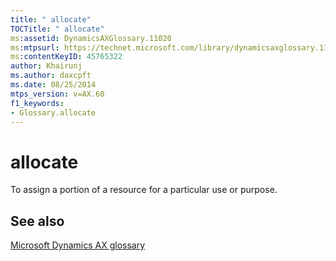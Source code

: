 ```yaml
---
title: " allocate"
TOCTitle: " allocate"
ms:assetid: DynamicsAXGlossary.11020
ms:mtpsurl: https://technet.microsoft.com/library/dynamicsaxglossary.11020(v=AX.60)
ms:contentKeyID: 45765322
author: Khairunj
ms.author: daxcpft
ms.date: 08/25/2014
mtps_version: v=AX.60
f1_keywords:
- Glossary.allocate
---
```


# allocate

To assign a portion of a resource for a particular use or purpose.

## See also

[Microsoft Dynamics AX glossary](glossary/microsoft-dynamics-ax-glossary.md)

  


